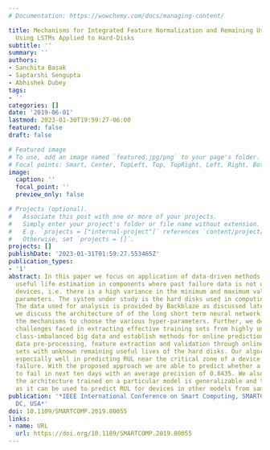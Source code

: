 ```yaml
---
# Documentation: https://wowchemy.com/docs/managing-content/

title: Mechanisms for Integrated Feature Normalization and Remaining Useful Life Estimation
  Using LSTMs Applied to Hard-Disks
subtitle: ''
summary: ''
authors:
- Sanchita Basak
- Saptarshi Sengupta
- Abhishek Dubey
tags:
- ''
categories: []
date: '2019-06-01'
lastmod: 2023-01-30T19:59:27-06:00
featured: false
draft: false

# Featured image
# To use, add an image named `featured.jpg/png` to your page's folder.
# Focal points: Smart, Center, TopLeft, Top, TopRight, Left, Right, BottomLeft, Bottom, BottomRight.
image:
  caption: ''
  focal_point: ''
  preview_only: false

# Projects (optional).
#   Associate this post with one or more of your projects.
#   Simply enter your project's folder or file name without extension.
#   E.g. `projects = ["internal-project"]` references `content/project/deep-learning/index.md`.
#   Otherwise, set `projects = []`.
projects: []
publishDate: '2023-01-31T01:59:27.553465Z'
publication_types:
- '1'
abstract: In this paper we focus on application of data-driven methods for remaining
  useful life estimation in components where past failure data is not uniform across
  devices, i.e. there is a high variance in the minimum and maximum value of the key
  parameters. The system under study is the hard disks used in computing cluster.
  The data used for analysis is provided by Backblaze as discussed later. In the article,
  we discuss the architecture of of the long short term neural network used and describe
  the mechanisms to choose the various hyper-parameters. Further, we describe the
  challenges faced in extracting effective training sets from highly unorganized and
  class-imbalanced big data and establish methods for online predictions with extensive
  data pre-processing, feature extraction and validation through online simulation
  sets with unknown remaining useful lives of the hard disks. Our algorithm performs
  especially well in predicting RUL near the critical zone of a device approaching
  failure. With the proposed approach we are able to predict whether a disk is going
  to fail in next ten days with an average precision of 0.8435. We also show that
  the architecture trained on a particular model is generalizable and transferable
  as it can be used to predict RUL for devices in other models from same manufacturer.
publication: '*IEEE International Conference on Smart Computing, SMARTCOMP 2019, Washington,
  DC, USA*'
doi: 10.1109/SMARTCOMP.2019.00055
links:
- name: URL
  url: https://doi.org/10.1109/SMARTCOMP.2019.00055
---
```


